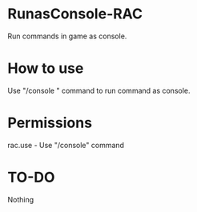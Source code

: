 # RunasConsole-RAC
Run commands in game as console.

# How to use
Use "/console <command>" command to run command as console.

# Permissions
rac.use - Use "/console" command

# TO-DO
Nothing
